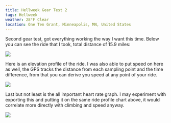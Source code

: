 ```yaml
---
title: Hellweek Gear Test 2
tags: Hellweek
weather: 28°F Clear
location: One Ten Grant, Minneapolis, MN, United States
---
```


Second gear test, got everything working the way I want this time.
Below you can see the ride that I took, total distance of 15.9 miles:

![](photos/463b9d61a93c463f70715d9935fb7efd.jpeg "")

Here is an elevation profile of the ride. I was also able to put speed on here as well, the GPS tracks the distance from each sampling point and the time difference, from that you can derive you speed at any point of your ride.

![](photos/86b2c7bdbc7e34b5dea08112e9f975b5.jpeg "")

Last but not least is the all important heart rate graph. I may experiment with exporting this and putting it on the same ride profile chart above, it would correlate more directly with climbing and speed anyway.

![](photos/3ec66871eb5f03dd3c301b978b4d766e.jpeg "")
